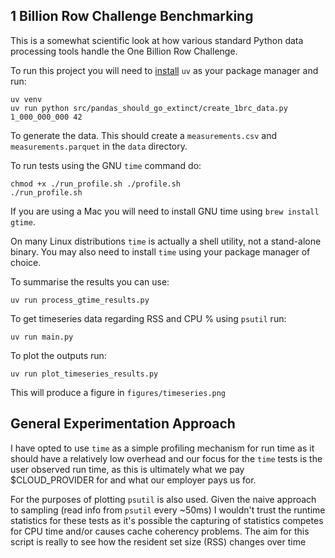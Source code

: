 ## 1 Billion Row Challenge Benchmarking
This is a somewhat scientific look at how various standard Python data processing tools handle the One Billion Row Challenge.

To run this project you will need to [install](https://docs.astral.sh/uv/getting-started/installation/) `uv` as your package manager and run:
```{sh}
uv venv
uv run python src/pandas_should_go_extinct/create_1brc_data.py 1_000_000_000 42
```
To generate the data. This should create a `measurements.csv` and `measurements.parquet` in the `data` directory.

To run tests using the GNU `time` command do:
```{sh}
chmod +x ./run_profile.sh ./profile.sh
./run_profile.sh
```
If you are using a Mac you will need to install GNU time using `brew install gtime`.

On many Linux distributions `time` is actually a shell utility, not a stand-alone binary. You may also need to install `time` using your package manager of choice.

To summarise the results you can use:
```{sh}
uv run process_gtime_results.py
```

To get timeseries data regarding RSS and CPU % using `psutil` run:
```{sh}
uv run main.py
```

To plot the outputs run:
```{sh}
uv run plot_timeseries_results.py
```

This will produce a figure in `figures/timeseries.png`

## General Experimentation Approach
I have opted to use `time` as a simple profiling mechanism for run time as it should have a relatively low overhead and our focus for the `time` tests is the user observed run time, as this is ultimately what we pay $CLOUD_PROVIDER for and what our employer pays us for.

For the purposes of plotting `psutil` is also used. Given the naive approach to sampling (read info from `psutil` every ~50ms) I wouldn't trust the runtime statistics for these tests as it's possible the capturing of statistics competes for CPU time and/or causes cache coherency problems. The aim for this script is really to see how the resident set size (RSS) changes over time